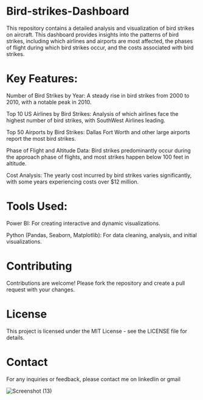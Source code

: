 # Bird-strikes-Dashboard

This repository contains a detailed analysis and visualization of bird strikes on aircraft. This  dashboard provides insights into the patterns of bird strikes, including which airlines and airports are most affected, the phases of flight during which bird strikes occur, and the costs associated with bird strikes.

# Key Features:

Number of Bird Strikes by Year: A steady rise in bird strikes from 2000 to 2010, with a notable peak in 2010.

Top 10 US Airlines by Bird Strikes: Analysis of which airlines face the highest number of bird strikes, with SouthWest Airlines leading.

Top 50 Airports by Bird Strikes: Dallas Fort Worth and other large airports report the most bird strikes.

Phase of Flight and Altitude Data: Bird strikes predominantly occur during the approach phase of flights, and most strikes happen below 100 feet in altitude.

Cost Analysis: The yearly cost incurred by bird strikes varies significantly, with some years experiencing costs over $12 million.

# Tools Used:

Power BI: For creating interactive and dynamic visualizations.

Python (Pandas, Seaborn, Matplotlib): For data cleaning, analysis, and initial visualizations.

# Contributing

Contributions are welcome! Please fork the repository and create a pull request with your changes.

# License

This project is licensed under the MIT License - see the LICENSE file for details.

# Contact

For any inquiries or feedback, please contact me on linkedlin or gmail

![Screenshot (13)](https://github.com/user-attachments/assets/bec6d6c2-399e-457c-b360-84c675808047)

